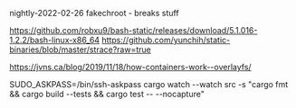 nightly-2022-02-26
fakechroot - breaks stuff

https://github.com/robxu9/bash-static/releases/download/5.1.016-1.2.2/bash-linux-x86_64
https://github.com/yunchih/static-binaries/blob/master/strace?raw=true

https://jvns.ca/blog/2019/11/18/how-containers-work--overlayfs/

SUDO_ASKPASS=/bin/ssh-askpass cargo watch --watch src -s "cargo fmt && cargo build --tests && cargo test -- --nocapture"